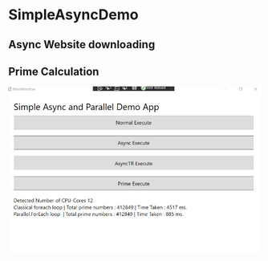 # SimpleAsyncDemo

## Async Website downloading

## Prime Calculation 
![Image Screenshot](WPFUserInterface/screenshot.png)
